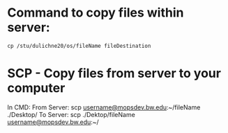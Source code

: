 # Command to copy files within server: 
            
    cp /stu/dulichne20/os/fileName fileDestination


# SCP - Copy files from server to your computer

In CMD: 
   From Server:  scp username@mopsdev.bw.edu:\~/fileName ./Desktop/ 
   To Server:  scp ./Dektop/fileName username@mopsdev.bw.edu:~/       

